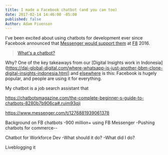 ```yaml
---
title: I made a Facebook chatbot (and you can too)
date: 2017-02-14 14:46:00 -05:00
published: false
Author: Adam Fivenson
---
```


I've been excited about using chatbots for development ever since Facebook announced that [Messenger would support them](https://techcrunch.com/2016/04/12/agents-on-messenger/) at [F8](https://www.fbf8.com/) 2016. 

>[What's a chatbot?](https://chatbotsmagazine.com/the-complete-beginner-s-guide-to-chatbots-8280b7b906ca#.ruim93qji)

Why? One of the key takeaways from our [Digital Insights work in Indonesia](https://dai-global-digital.com/where-whatsapp-is-just-another-bbm-clone-digital-insights-indonesia.html] and [elsewhere](https://dai-global-digital.com/consumer-insights-palestine-e-governance-readiness.html) is this: Facebook is hugely popular, and people are using it for everything. 

My chatbot is a job search assistant that 

https://chatbotsmagazine.com/the-complete-beginner-s-guide-to-chatbots-8280b7b906ca#.ruim93qji

https://www.messenger.com/t/1276881939061378


Background on FB chatbots
-900 million+ using FB Messenger
-Pushing chatbots for commerce--

Chatbot for Workforce Dev
-What should it do?
-What did I do? 

Liveblogging it

